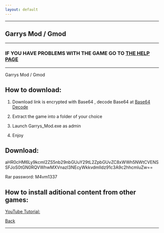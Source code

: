 ```yaml
---
layout: default
---
```


* * *

## Garrys Mod / Gmod

* * *

### IF YOU HAVE PROBLEMS WITH THE GAME GO TO [THE HELP PAGE](/games/help.md)

* * *

Garrys Mod / Gmod

## How to download:

1. Download link is encrypted with Base64 , decode Base64 at [Base64 Decode](https://www.base64decode.org/)

2. Extract the game into a folder of your choice

3. Launch Garrys_Mod.exe as admin

4. Enjoy

## Download:

aHR0cHM6Ly9kcml2ZS5nb29nbGUuY29tL2ZpbGUvZC8xWWh5NWtCVENSSFJoS0tGN0RQVWhwMXVnazI3NEcyWkkvdmlldz91c3A9c2hhcmluZw==

Rar password: M4vm1337

## How to install aditional content from other games:

[YouTube Tutorial:](https://www.youtube.com/watch?v=RJbcqubGOrk)

[Back](https://m4vmcvrk.github.io/)

* * *